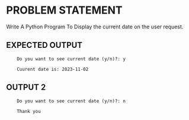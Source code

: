# PROBLEM STATEMENT

Write A Python Program To Display the current date on the user request. 


## EXPECTED OUTPUT
        
        Do you want to see current date (y/n)?: y

        Cuurent date is: 2023-11-02

## OUTPUT 2
        Do you want to see current date (y/n)?: n

        Thank you